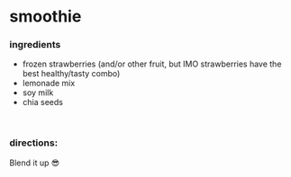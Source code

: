 # smoothie

### ingredients
- frozen strawberries (and/or other fruit, but IMO strawberries have the best healthy/tasty combo)
- lemonade mix
- soy milk
- chia seeds

<br>

### directions:

Blend it up 😎
